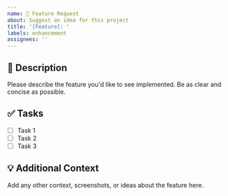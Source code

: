 ```yaml
---
name: 🚀 Feature Request
about: Suggest an idea for this project
title: '[Feature]: '
labels: enhancement
assignees: ''
---
```


## 📃 Description

Please describe the feature you'd like to see implemented. Be as clear and concise as possible.

## ✅ Tasks

- [ ] Task 1
- [ ] Task 2
- [ ] Task 3

## 💡 Additional Context

Add any other context, screenshots, or ideas about the feature here.
